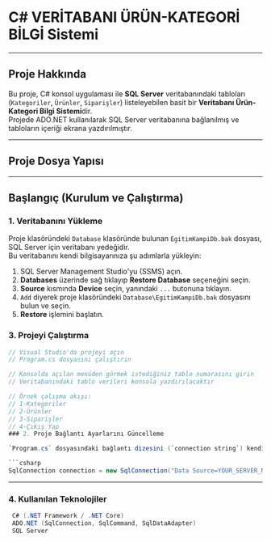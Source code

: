 # C# VERİTABANI ÜRÜN-KATEGORİ BİLGİ Sistemi

---

## Proje Hakkında

Bu proje, C# konsol uygulaması ile **SQL Server** veritabanındaki tabloları (`Kategoriler`, `Ürünler`, `Siparişler`) listeleyebilen basit bir **Veritabanı Ürün-Kategori Bilgi Sistemi**dir.  
Projede ADO.NET kullanılarak SQL Server veritabanına bağlanılmış ve tabloların içeriği ekrana yazdırılmıştır.

---

## Proje Dosya Yapısı


---

## Başlangıç (Kurulum ve Çalıştırma)

### 1. Veritabanını Yükleme

Proje klasöründeki `Database` klasöründe bulunan `EgitimKampiDb.bak` dosyası, SQL Server için veritabanı yedeğidir.  
Bu veritabanını kendi bilgisayarınıza şu adımlarla yükleyin:

1. SQL Server Management Studio'yu (SSMS) açın.
2. **Databases** üzerinde sağ tıklayıp **Restore Database** seçeneğini seçin.
3. **Source** kısmında **Device** seçin, yanındaki `...` butonuna tıklayın.
4. `Add` diyerek proje klasöründeki `Database\EgitimKampiDb.bak` dosyasını bulun ve seçin.
5. **Restore** işlemini başlatın.


### 3. Projeyi Çalıştırma

```csharp
// Visual Studio'da projeyi açın
// Program.cs dosyasını çalıştırın

// Konsolda açılan menüden görmek istediğiniz tablo numarasını girin
// Veritabanındaki tablo verileri konsola yazdırılacaktır

// Örnek çalışma akışı:
// 1-Kategoriler
// 2-Ürünler
// 3-Siparişler
// 4-Çıkış Yap
### 2. Proje Bağlantı Ayarlarını Güncelleme

`Program.cs` dosyasındaki bağlantı dizesini (`connection string`) kendi SQL Server ayarlarınıza göre güncelleyin:

```csharp
SqlConnection connection = new SqlConnection("Data Source=YOUR_SERVER_NAME;Initial Catalog=EgitimKampiDb;Integrated Security=True");


```

---


### 4. Kullanılan Teknolojiler

```csharp
 C# (.NET Framework / .NET Core)
 ADO.NET (SqlConnection, SqlCommand, SqlDataAdapter)
 SQL Server
```
